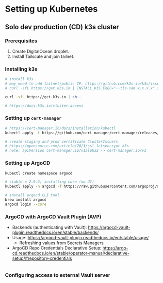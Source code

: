 # Setting up Kubernetes

## Solo dev production (CD) k3s cluster

### Prerequisites
1. Create DigitalOcean droplet.
2. Install Tailscale and join tailnet.

### Installing k3s

```bash
# install k3s
# may need to add tailnet/public IP: https://github.com/k3s-io/k3s/issues/1381
# curl -sfL https://get.k3s.io | INSTALL_K3S_EXEC="--tls-san x.x.x.x" sh -s -

curl -sfL https://get.k3s.io | sh -

# https://docs.k3s.io/cluster-access

```

### Setting up `cert-manager`

```bash
# https://cert-manager.io/docs/installation/kubectl
kubectl apply -f https://github.com/cert-manager/cert-manager/releases/download/v1.13.3/cert-manager.yaml

# create staging and prod certificate ClusterIssuers
# https://opensource.com/article/20/3/ssl-letsencrypt-k3s
# note: apiVersion cert-manager.io/v1alpha2 -> cert-manager.io/v1
```


### Setting up ArgoCD

```bash
kubectl create namespace argocd

# stable = 2.9.3; installing core (no UI)
kubectl apply -n argocd -f https://raw.githubusercontent.com/argoproj/argo-cd/stable/manifests/core-install.yaml

# install argocd CLI tool
brew install argocd 
argocd login --core
```

### ArgoCD with ArgoCD Vault Plugin (AVP)

- Backends (authenticating with Vault): https://argocd-vault-plugin.readthedocs.io/en/stable/backends/
- Usage: https://argocd-vault-plugin.readthedocs.io/en/stable/usage/
    - Refreshing values from Secrets Managers
- ArgoCD Repo Credentials Declarative Setup: https://argo-cd.readthedocs.io/en/stable/operator-manual/declarative-setup/#repository-credentials

```bash

```


### Configuring access to external Vault server

```bash

```


